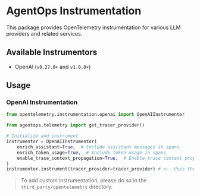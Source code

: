 # AgentOps Instrumentation

This package provides OpenTelemetry instrumentation for various LLM providers and related services.

## Available Instrumentors

- OpenAI (`v0.27.0+` and `v1.0.0+`)


## Usage

### OpenAI Instrumentation

```python
from opentelemetry.instrumentation.openai import OpenAIInstrumentor

from agentops.telemetry import get_tracer_provider()

# Initialize and instrument
instrumentor = OpenAIInstrumentor(
    enrich_assistant=True,  # Include assistant messages in spans
    enrich_token_usage=True,  # Include token usage in spans
    enable_trace_context_propagation=True,  # Enable trace context propagation
)
instrumentor.instrument(tracer_provider=tracer_provider) # <-- Uses the global AgentOps TracerProvider
```


> To add custom instrumentation, please do so in the `third_party/opentelemetry` directory.



